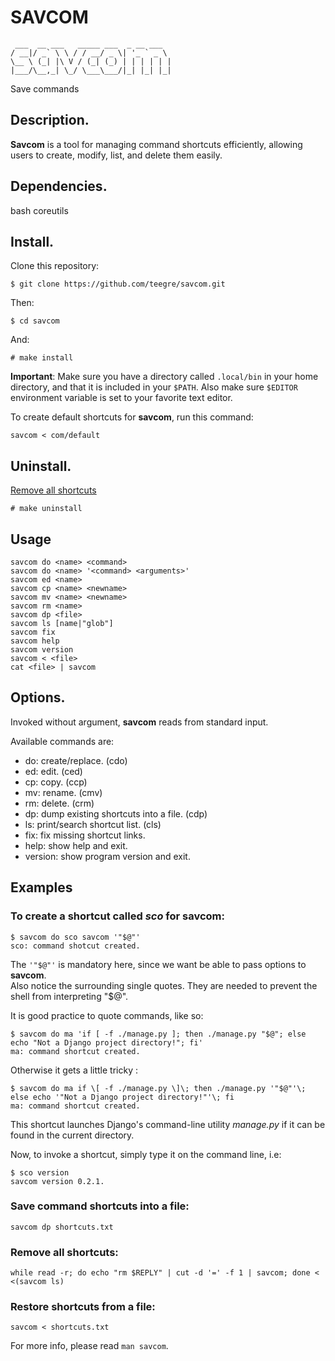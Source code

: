 # SAVCOM

```
 ___  __ ___   _____ ___  _ __ ___
/ __|/ _` \ \ / / __/ _ \| '_ ` _ \
\__ \ (_| |\ V / (_| (_) | | | | | |
|___/\__,_| \_/ \___\___/|_| |_| |_|
```
Save commands

## Description.

**Savcom** is a tool for managing command shortcuts efficiently, allowing users to create, modify, list, and delete them easily.

## Dependencies.

bash coreutils

## Install.

Clone this repository:

`$ git clone https://github.com/teegre/savcom.git`

Then:

`$ cd savcom`

And:

`# make install`

**Important**: Make sure you have a directory called `.local/bin` in your home directory, and that it is included in your `$PATH`.
Also make sure `$EDITOR` environment variable is set to your favorite text editor.

To create default shortcuts for **savcom**, run this command:

`savcom < com/default`

## Uninstall.

[Remove all shortcuts](#remove)

`# make uninstall`

## Usage

```
savcom do <name> <command>
savcom do <name> '<command> <arguments>'
savcom ed <name>
savcom cp <name> <newname>
savcom mv <name> <newname>
savcom rm <name>
savcom dp <file>
savcom ls [name|"glob"]
savcom fix
savcom help
savcom version
savcom < <file>
cat <file> | savcom
```

## Options.

Invoked without argument, **savcom** reads from standard input.

Available commands are:

*  do: create/replace. (cdo)
*  ed: edit. (ced)
*  cp: copy. (ccp)
*  mv: rename. (cmv)
*  rm: delete. (crm)
*  dp: dump existing shortcuts into a file. (cdp)
*  ls: print/search shortcut list. (cls)
*  fix: fix missing shortcut links.
*  help: show help and exit.
*  version: show program version and exit.

## Examples

### To create a shortcut called *sco* for **savcom**:

```
$ savcom do sco savcom '"$@"'
sco: command shotcut created.
```

The `'"$@"'` is mandatory here, since we want be able to pass options to **savcom**.  
Also notice the surrounding single quotes. They are needed to prevent the shell from interpreting "$@".

It is good practice to quote commands, like so:

```
$ savcom do ma 'if [ -f ./manage.py ]; then ./manage.py "$@"; else echo "Not a Django project directory!"; fi'
ma: command shortcut created.
```

Otherwise it gets a little tricky :
```
$ savcom do ma if \[ -f ./manage.py \]\; then ./manage.py '"$@"'\; else echo '"Not a Django project directory!"'\; fi
ma: command shortcut created.
```

This shortcut launches Django's command-line utility *manage.py* if it can be found in the current directory.

Now, to invoke a shortcut, simply type it on the command line, i.e: 

```
$ sco version
savcom version 0.2.1.
```

### Save command shortcuts into a file:

`savcom dp shortcuts.txt`

### Remove all shortcuts: <a name="remove"></a>

```
while read -r; do echo "rm $REPLY" | cut -d '=' -f 1 | savcom; done < <(savcom ls)
```

### Restore shortcuts from a file:
`savcom < shortcuts.txt`

For more info, please read `man savcom`.
